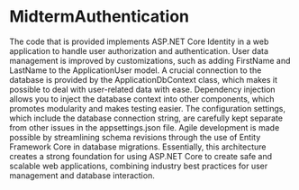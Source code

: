 # MidtermAuthentication

The code that is provided implements ASP.NET Core Identity in a web application to handle user authorization and authentication. 
User data management is improved by customizations, such as adding FirstName and LastName to the ApplicationUser model. 
A crucial connection to the database is provided by the ApplicationDbContext class, which makes it possible to deal with user-related data with ease. 
Dependency injection allows you to inject the database context into other components, which promotes modularity and makes testing easier. 
The configuration settings, which include the database connection string, are carefully kept separate from other issues in the appsettings.json file. 
Agile development is made possible by streamlining schema revisions through the use of Entity Framework Core in database migrations. 
Essentially, this architecture creates a strong foundation for using ASP.NET Core to create safe and scalable web applications, combining industry best practices for user management and database interaction.
